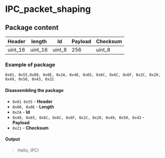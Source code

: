 # IPC_packet_shaping

## Package content 

| Header  | length  | Id     | Payload | Checksum |
|---------|---------|--------|---------|----------|
| uint_16 | uint_16 | uint_8 | 256     | uint_8   |

### Example of package 

```
0x01, 0x55,0x00, 0x0E, 0x2A, 0x48, 0x65, 0x6C, 0x6C, 0x6F, 0x2C, 0x20, 0x49, 0x50, 0x43, 0x21
```

#### Disassembling the package

- ```0x01 0x55``` - **Header** 
- ```0x00, 0x0E``` - **Length** 
- ```0x2A``` - **Id**
- ```0x48, 0x65, 0x6C, 0x6C, 0x6F, 0x2C, 0x20, 0x49, 0x50, 0x43``` - **Payload**
- ```0x21``` - **Checksum**

#### Output 

> Hello, IPC!
